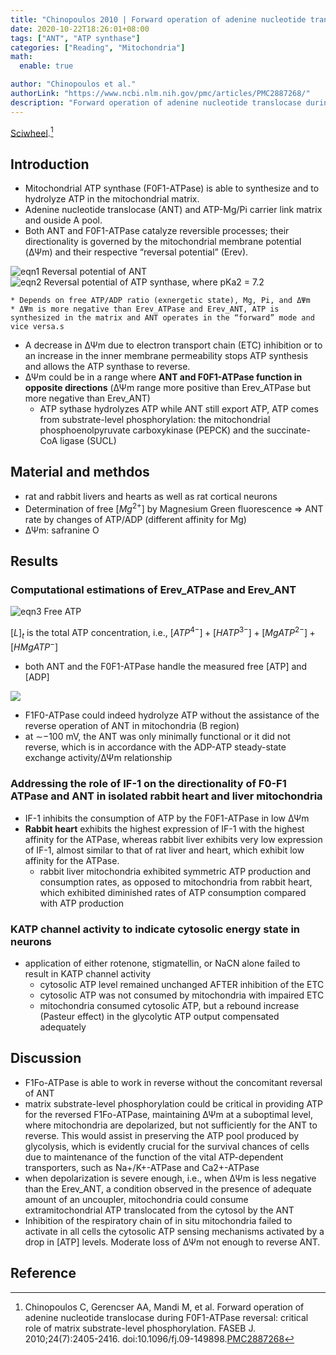 ```yaml
---
title: "Chinopoulos 2010 | Forward operation of adenine nucleotide translocase during F0F1-ATPase reversal: critical role of matrix substrate-level phosphorylation"
date: 2020-10-22T18:26:01+08:00
tags: ["ANT", "ATP synthase"]
categories: ["Reading", "Mitochondria"]
math:
  enable: true

author: "Chinopoulos et al."
authorLink: "https://www.ncbi.nlm.nih.gov/pmc/articles/PMC2887268/"
description: "Forward operation of adenine nucleotide translocase during F0F1-ATPase reversal: critical role of matrix substrate-level phosphorylation"
---
```


[Sciwheel](https://sciwheel.com/work/#/items/1605967).[^Chinopoulos2010]

<!--more-->

## Introduction
* Mitochondrial ATP synthase (F0F1-ATPase) is able to synthesize and to hydrolyze ATP in the mitochondrial matrix.
* Adenine nucleotide translocase (ANT) and ATP-Mg/Pi carrier link matrix and ouside A pool.
* Both ANT and F0F1-ATPase catalyze reversible processes; their directionality is governed by the mitochondrial membrane potential (ΔΨm) and their respective “reversal potential” (Erev).

![eqn1 Reversal potential of ANT](https://user-images.githubusercontent.com/40054455/86616245-260e2300-bfe8-11ea-9296-7ebc012bcde1.png)
![eqn2 Reversal potential of ATP synthase](https://user-images.githubusercontent.com/40054455/86616251-27d7e680-bfe8-11ea-9fd8-b65bd0708bff.png), where pKa2 = 7.2

    * Depends on free ATP/ADP ratio (exnergetic state), Mg, Pi, and ΔΨm
    * ΔΨm is more negative than Erev_ATPase and Erev_ANT, ATP is synthesized in the matrix and ANT operates in the “forward” mode and vice versa.s
* A decrease in ΔΨm due to electron transport chain (ETC) inhibition or to an increase in the inner membrane permeability stops ATP synthesis and allows the ATP synthase to reverse.
* ΔΨm could be in a range where **ANT and F0F1-ATPase function in opposite directions** (ΔΨm range more positive than Erev_ATPase but more negative than Erev_ANT)
    * ATP sythase hydrolyzes ATP while ANT still export ATP, ATP comes from substrate-level phosphorylation: the mitochondrial phosphoenolpyruvate carboxykinase (PEPCK) and the succinate-CoA ligase (SUCL)

## Material and methdos
* rat and rabbit livers and hearts as well as rat cortical neurons
* Determination of free $[Mg^{2+}]$ by Magnesium Green fluorescence => ANT rate by changes of ATP/ADP (different affinity for Mg)
* ΔΨm: safranine O

## Results
### Computational estimations of Erev_ATPase and Erev_ANT
![eqn3 Free ATP](https://user-images.githubusercontent.com/40054455/86616253-28707d00-bfe8-11ea-8df5-9a132dab5564.png)

$[L]_t$ is the total ATP concentration, i.e., $[ATP^{4−}] + [HATP^{3−}] + [MgATP^{2−}] + [HMgATP^−]$

* both ANT and the F0F1-ATPase handle the measured free [ATP] and [ADP]

![](https://www.ncbi.nlm.nih.gov/pmc/articles/PMC2887268/bin/z380071078190001.jpg)

* F1F0-ATPase could indeed hydrolyze ATP without the assistance of the reverse operation of ANT in mitochondria (B region)
* at ∼−100 mV, the ANT was only minimally functional or it did not reverse, which is in accordance with the ADP-ATP steady-state exchange activity/ΔΨm relationship

### Addressing the role of IF-1 on the directionality of F0-F1 ATPase and ANT in isolated rabbit heart and liver mitochondria

* IF-1 inhibits the consumption of ATP by the F0F1-ATPase in low ΔΨm
* **Rabbit heart** exhibits the highest expression of IF-1 with the highest affinity for the ATPase, whereas rabbit liver exhibits very low expression of IF-1, almost similar to that of rat liver and heart, which exhibit low affinity for the ATPase.
    * rabbit liver mitochondria exhibited symmetric ATP production and consumption rates, as opposed to mitochondria from rabbit heart, which exhibited diminished rates of ATP consumption compared with ATP production

### KATP channel activity to indicate cytosolic energy state in neurons
* application of either rotenone, stigmatellin, or NaCN alone failed to result in KATP channel activity
    * cytosolic ATP level remained unchanged AFTER inhibition of the ETC
    * cytosolic ATP was not consumed by mitochondria with impaired ETC
    * mitochondria consumed cytosolic ATP, but a rebound increase (Pasteur effect) in the glycolytic ATP output compensated adequately

## Discussion
* F1Fo-ATPase is able to work in reverse without the concomitant reversal of ANT
* matrix substrate-level phosphorylation could be critical in providing ATP for the reversed F1Fo-ATPase,
maintaining ΔΨm at a suboptimal level, where mitochondria are depolarized, but not sufficiently for the ANT to reverse. This would assist in preserving the ATP pool produced by glycolysis, which is evidently crucial for the survival chances of cells due to maintenance of the function of the vital ATP-dependent transporters, such as Na+/K+-ATPase and Ca2+-ATPase
* when depolarization is severe enough, i.e., when ΔΨm is less negative than the Erev_ANT, a condition observed in the presence of adequate amount of an uncoupler, mitochondria could consume extramitochondrial ATP translocated from the cytosol by the ANT
* Inhibition of the respiratory chain of in situ mitochondria failed to activate in all cells the cytosolic ATP sensing mechanisms activated by a drop in [ATP] levels. Moderate loss of ΔΨm not enough to reverse ANT.

## Reference
[^Chinopoulos2010]: Chinopoulos C, Gerencser AA, Mandi M, et al. Forward operation of adenine nucleotide translocase during F0F1-ATPase reversal: critical role of matrix substrate-level phosphorylation. FASEB J. 2010;24(7):2405-2416. doi:10.1096/fj.09-149898.[PMC2887268](https://www.ncbi.nlm.nih.gov/pmc/articles/PMC2887268/)
